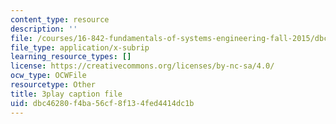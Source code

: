 ```yaml
---
content_type: resource
description: ''
file: /courses/16-842-fundamentals-of-systems-engineering-fall-2015/dbc46280f4ba56cf8f134fed4414dc1b_v6eIvQ9wU1w.vtt
file_type: application/x-subrip
learning_resource_types: []
license: https://creativecommons.org/licenses/by-nc-sa/4.0/
ocw_type: OCWFile
resourcetype: Other
title: 3play caption file
uid: dbc46280-f4ba-56cf-8f13-4fed4414dc1b
---
```

